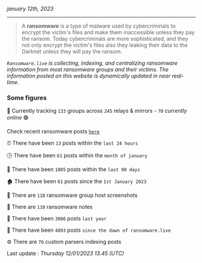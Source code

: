 _january 12th, 2023_

---

> A **ransomware** is a type of malware used by cybercriminals to encrypt the victim's files and make them inaccessible unless they pay the ransom. Today cybercriminals are more sophisticated, and they not only encrypt the victim's files also they leaking their data to the Darknet unless they will pay the ransom.


_`Ransomware.live` is collecting, indexing, and centralizing ransomware information from most ransomware groups and their victims. The information posted on this website is dynamically updated in near real-time._

### Some figures 

🔎 Currently tracking `133` groups across `245` relays & mirrors - _`70` currently online_ 🟢

Check recent ransomware posts [`here`](recentposts.md)


⏰ There have been `13` posts within the `last 24 hours`

🕓 There have been `61` posts within the `month of january`

📅 There have been `1005` posts within the `last 90 days`

🏚 There have been `61` posts since the `1st January 2023`

📸 There are `118` ransomware group host screenshots

📝 There are `110` ransomware notes

🚀 There have been `3086` posts `last year`

🐣 There have been `4893` posts `since the dawn of ransomware.live`

⚙️ There are `76` custom parsers indexing posts



Last update : _Thursday 12/01/2023 13.45 (UTC)_


